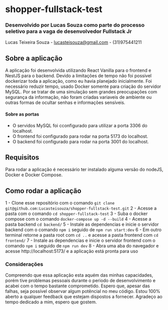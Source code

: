 # shopper-fullstack-test
### Desenvolvido por Lucas Souza como parte do processo seletivo para a vaga de desenvolvedor Fullstack Jr
Lucas Teixeira Souza - lucasteisouza@gmail.com - (31)975441211

## Sobre a aplicação
A aplicação foi desenvolvida utilizando React Vanilla para o frontend e NestJS para o backend. Devido a limitações de tempo não foi possivel dockerizar toda a aplicação, como eu havia planejado inicialmente. Foi necessário reduzir tempo, usado Docker somente para criação do servidor MySQL.
Por se tratar de uma simulação sem grandes preocupações com segurança da informação, não foram criadas variaveis de ambiente ou outras formas de ocultar senhas e informações sensíveis.
#### Sobre as portas
- O servidos MySQL foi cconfigurado para utilizar a porta 3306 do localhost.
- O frontend foi configurado para rodar na porta 5173 do localhost.
- O backend foi configurado para rodar na porta 3001 do localhost.

## Requisitos
Para rodar a aplicação é necessário ter instalado alguma versão do nodeJS, Docker e Docker Compose.

## Como rodar a aplicação
1 - Clone esse repositório com o comando `git clone git@github.com:Lucasteisouza/shopper-fullstack-test.git`
2 - Acesse a pasta com o comando `cd shopper-fullstack-test`
3 - Suba o docker compose com o comando `docker-compose up -d --build`
4 - Acesse a pasta backend `cd backend/`
5 - Instale as dependencias e inicie o servidor backend com o comando `npm i` seguido de `npm run start:dev`
6 - Em outro terminal retorne a pasta root com `cd ..` e acesse a pasta frontend com `cd frontend/`
7 - Instale as dependencias e inicie o servidor frontend com o comando `npm i` seguido de `npm run dev`
8 - Abra uma aba do navegador e acesse http://localhost:5173/ e a aplicação está pronta para uso

### Considerações
Compreendo que essa aplicação esta aquém das minhas capacidades, porém tive problemas pessoais durante o periodo de desenvolvimento e acabei com o tempo bastante comprometido.
Espero que, apesar das falhas, seja possível observar algum potêncial no meu código.
Estou 100% aberto a qualquer feedback que estejam dispostos a fornecer.
Agradeço ao tempo dedicado a mim, espero que gostem.
